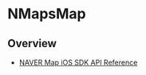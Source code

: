 # NMapsMap

## Overview

- [NAVER Map iOS SDK API Reference](https://navermaps.github.io/ios-map-sdk/reference/index.html)
